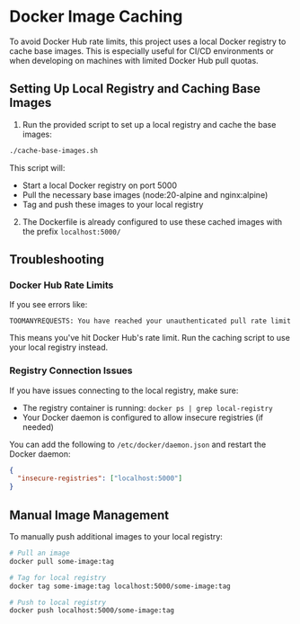 # Docker Image Caching

To avoid Docker Hub rate limits, this project uses a local Docker registry to cache base images. This is especially useful for CI/CD environments or when developing on machines with limited Docker Hub pull quotas.

## Setting Up Local Registry and Caching Base Images

1. Run the provided script to set up a local registry and cache the base images:

```bash
./cache-base-images.sh
```

This script will:
- Start a local Docker registry on port 5000
- Pull the necessary base images (node:20-alpine and nginx:alpine)
- Tag and push these images to your local registry

2. The Dockerfile is already configured to use these cached images with the prefix `localhost:5000/`

## Troubleshooting

### Docker Hub Rate Limits

If you see errors like:
```
TOOMANYREQUESTS: You have reached your unauthenticated pull rate limit
```

This means you've hit Docker Hub's rate limit. Run the caching script to use your local registry instead.

### Registry Connection Issues

If you have issues connecting to the local registry, make sure:
- The registry container is running: `docker ps | grep local-registry`
- Your Docker daemon is configured to allow insecure registries (if needed)

You can add the following to `/etc/docker/daemon.json` and restart the Docker daemon:
```json
{
  "insecure-registries": ["localhost:5000"]
}
```

## Manual Image Management

To manually push additional images to your local registry:

```bash
# Pull an image
docker pull some-image:tag

# Tag for local registry
docker tag some-image:tag localhost:5000/some-image:tag

# Push to local registry
docker push localhost:5000/some-image:tag
```
